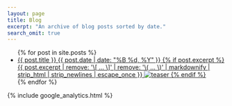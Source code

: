```yaml
---
layout: page
title: Blog
excerpt: "An archive of blog posts sorted by date."
search_omit: true
---
```

<ul class="post-list">
{% for post in site.posts %} 
  <li>
    <article>
      <a href="{{ site.url }}{{ post.url }}">{{ post.title }}
        <span class="entry-date"><time datetime="{{ post.date | date_to_xmlschema }}">{{ post.date | date: "%B %d, %Y" }}</time></span>
        {% if post.excerpt %} <span class="excerpt">{{ post.excerpt | remove: '\[ ... \]' | remove: '\( ... \)' | markdownify | strip_html | strip_newlines | escape_once }}</span>
	<img src="{{ site.url }}/images/{{ post.image.teaser }}" alt="teaser">
      	{% endif %}
	</a>
    </article>
  </li>
{% endfor %}
</ul>

{% include google_analytics.html %}